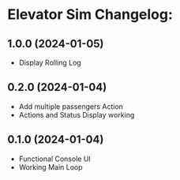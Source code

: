 # Elevator Sim Changelog:


## 1.0.0 (2024-01-05)
- Display Rolling Log

## 0.2.0 (2024-01-04)
- Add multiple passengers Action
- Actions and Status Display working

## 0.1.0 (2024-01-04)
- Functional Console UI
- Working Main Loop